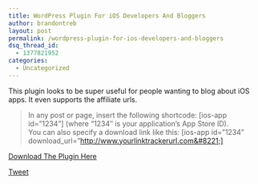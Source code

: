 ```yaml
---
title: WordPress Plugin For iOS Developers And Bloggers
author: brandontreb
layout: post
permalink: /wordpress-plugin-for-ios-developers-and-bloggers
dsq_thread_id:
  - 1377821952
categories:
  - Uncategorized
---
```

This plugin looks to be super useful for people wanting to blog about iOS apps. It even supports the affiliate urls.

> In any post or page, insert the following shortcode: \[ios-app id=&#8221;1234&#8221;\] (where &#8220;1234&#8243; is your application&#8217;s App Store ID).  
> You can also specify a download link like this: [ios-app id=&#8221;1234&#8221; download_url=&#8221;http://www.yourlinktrackerurl.com&#8221;]

[Download The Plugin Here][1]

<div style="">
  <a href="http://twitter.com/share" class="twitter-share-button" data-count="horizontal" data-text="WordPress Plugin For iOS Developers And Bloggers" data-url="http://brandontreb.com/wordpress-plugin-for-ios-developers-and-bloggers"  data-via="brandontreb" data-related="brandontreb:">Tweet</a>
</div>

 [1]: https://github.com/markrickert/App-Display-Page